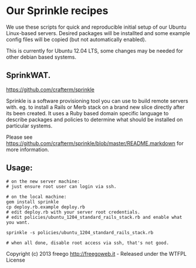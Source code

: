 # Our Sprinkle recipes

We use these scripts for quick and reproducible initial setup of our Ubuntu
Linux-based servers.
Desired packages will be installted and some example config files will be copied
(but not automatically enabled).

This is currently for Ubuntu 12.04 LTS, some changes may be needed for other
debian based systems.

## SprinkWAT.

<a href="https://github.com/crafterm/sprinkle">https://github.com/crafterm/sprinkle</a>

Sprinkle is a software provisioning tool you can use to build remote servers with. eg. to
install a Rails or Merb stack on a brand new slice directly after its been created. It uses
a Ruby based domain specific language to describe packages and policies to determine what
should be installed on particular systems.

Please see <a href="https://github.com/crafterm/sprinkle/blob/master/README.markdown">https://github.com/crafterm/sprinkle/blob/master/README.markdown</a> for more information.

## Usage:

    # on the new server machine:
    # just ensure root user can login via ssh.

    # on the local machine:
    gem install sprinkle
    cp deploy.rb.example deploy.rb
    # edit deploy.rb with your server root credentials.
    # edit policies/ubuntu_1204_standard_rails_stack.rb and enable what you want.

    sprinkle -s policies/ubuntu_1204_standard_rails_stack.rb

    # when all done, disable root access via ssh, that's not good.



Copyright (c) 2013 freego http://freegoweb.it - Released under the WTFPL License

